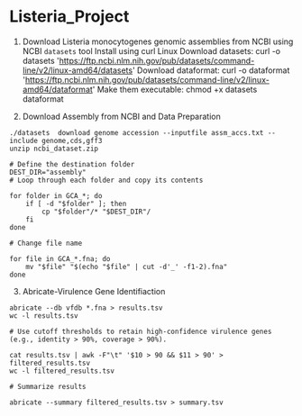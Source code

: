 # Listeria_Project
1. Download Listeria monocytogenes genomic assemblies from NCBI using NCBI `datasets` tool
Install using curl
Linux
Download datasets: curl -o datasets 'https://ftp.ncbi.nlm.nih.gov/pub/datasets/command-line/v2/linux-amd64/datasets'
Download dataformat: curl -o dataformat 'https://ftp.ncbi.nlm.nih.gov/pub/datasets/command-line/v2/linux-amd64/dataformat'
Make them executable: chmod +x datasets dataformat

2. Download Assembly from NCBI and Data Preparation

```
./datasets  download genome accession --inputfile assm_accs.txt --include genome,cds,gff3
unzip ncbi_dataset.zip

# Define the destination folder
DEST_DIR="assembly"
# Loop through each folder and copy its contents

for folder in GCA_*; do
    if [ -d "$folder" ]; then
        cp "$folder"/* "$DEST_DIR"/
    fi
done

# Change file name

for file in GCA_*.fna; do 
    mv "$file" "$(echo "$file" | cut -d'_' -f1-2).fna"
done

```

3. Abricate-Virulence Gene Identifiaction
```
abricate --db vfdb *.fna > results.tsv
wc -l results.tsv

# Use cutoff thresholds to retain high-confidence virulence genes (e.g., identity > 90%, coverage > 90%).

cat results.tsv | awk -F"\t" '$10 > 90 && $11 > 90' > filtered_results.tsv
wc -l filtered_results.tsv

# Summarize results

abricate --summary filtered_results.tsv > summary.tsv
```
